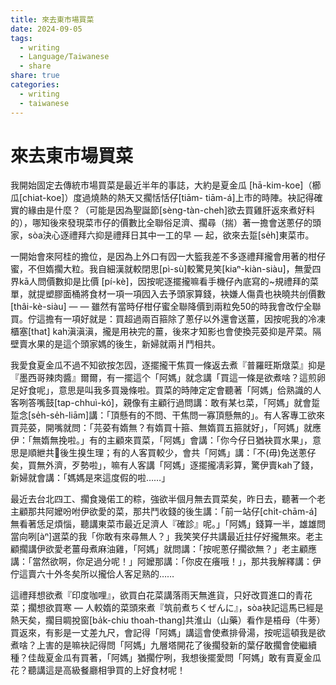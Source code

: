 ```yaml
---
title: 來去東市場買菜
date: 2024-09-05
tags:
  - writing
  - Language/Taiwanese
  - share
share: true
categories:
  - writing
  - taiwanese
---
```

# 來去東市場買菜  
  
我開始固定去傳統市場買菜是最近半年的事誌，大約是夏金瓜 [hā-kim-koe]（櫛瓜[chiat-koe]）度過燒熱的熱天又擱恬恬仔[tiām- tiām-á]上市的時陣。袂記得確實的緣由是什麼？（可能是因為聖誕節[sèng-tàn-cheh]欲去買雞肝返來煮好料的），哪知後來發現菜市仔的價數比全聯俗足濟、擱尋（揣）著一擔會送蔥仔的頭家，sòa決心逐禮拜六抑是禮拜日其中一工的早 — 起，欲來去踅[se̍h]東菜市。  
  
<!-- more -->  
  
一開始會來阿桂的擔位，是因為上外口有囥一大籃我差不多逐禮拜攏會用著的柑仔蜜，不但媠擱大粒。我自細漢就較閉思[pì-sù]較驚見笑[kiaⁿ-kiàn-siàu]，無愛四界kā人問價數抑是比價 [pí-kè]，因按呢逐擺攏嘛看手機仔內底寫的~規禮拜的菜單，就提塑膠面桶將食材一項一項囥入去予頭家算錢，袂嫌人傷貴也袂曉共刣價數[thâi-kè-siàu] — — 雖然有當時仔柑仔蜜全聯降價到兩粒免50的時我會改佇全聯買。佇這擔有一項好就是：買超過兩百箍除了蔥仔以外還會送薑，因按呢我的冷凍櫃塞[that] kah滇滇滇，攏是用袂完的薑，後來才知影也會使換芫荽抑是芹菜。隔壁賣水果的是這个頭家媽的後生，新婦就兩爿鬥相共。  
  
我愛食夏金瓜不過不知欲按怎囥，逐擺攏干焦買一條返去煮『普羅旺斯燉菜』抑是『墨西哥辣肉醬』爾爾，有一擺這个「阿媽」就念講「買這一條是欲煮啥？這煎卵足好食呢」，意思是叫我多買幾條啦。買菜的時陣定定會聽著「阿媽」佮熟識的人客咧答嘴鼓[tap-chhuì-kó͘]，親像有主顧行過問講：敢有某乜菜，「阿媽」就會踅踅念[se̍h-se̍h-liām]講：「頂懸有的不問、干焦問一寡頂懸無的」。有人客專工欲來買芫荽，開嘴就問：「芫荽有媠無？有媠買十箍、無媠買五箍就好」，「阿媽」就應伊：「無媠無挽啦。」有的主顧來買菜，「阿媽」會講：「你今仔日猶袂買水果」，意思是順紲共𪜶後生搝生理；有的人客買較少，會共「阿媽」講：「不(毋)免送蔥仔矣，買無外濟，歹勢啦」，嘛有人客講「阿媽」逐擺攏凊彩算，驚伊賣kah了錢，新婦就會講：「媽媽是來這度假的啦……」  
  
最近去台北四工、擱食幾偌工的粽，強欲半個月無去買菜矣，昨日去，聽著一个老主顧那共阿嬤吩咐伊欲愛的菜，那共鬥收錢的後生講：「前一站仔[chi̍t-chām-á]無看著恁足煩惱，聽講東菜市最近足濟人『確診』呢。」「阿媽」錢算一半，雄雄問當向咧[àⁿ]選菜的我「你敢有來尋無人？」我笑笑仔共講最近拄仔好攏無來。老主顧擱講伊欲愛老薑母煮麻油雞，「阿媽」就問講：「按呢蔥仔擱欲無？」老主顧應講：「當然欲啊，你足過分呢！」阿嬤那講：「你皮在癢哦！」，那共我解釋講：伊佇這賣六十外冬矣所以攏佮人客足熟的……  
  
這禮拜想欲煮『印度咖哩』，欲買白花菜講落雨天無進貨，只好改買進口的青花菜；擱想欲買寒 — 人較媠的菜頭來煮『筑前煮ちくぜんに』，sòa袂記這馬已經是熱天矣，擱目睭挩窗[ba̍k-chiu thoah-thang]共淮山（山藥）看作是梧母（牛蒡）買返來，有影是一丈差九尺，會記得「阿媽」講這會使煮排骨湯，按呢這頓我是欲煮啥？上害的是嘛袂記得問「阿媽」九層塔開花了後擱發新的葉仔敢擱會使繼續種？佳哉夏金瓜有買著，「阿媽」猶擱佇咧，我想後擺愛問「阿媽」敢有賣夏金瓜花？聽講這是高級餐廳相爭買的上好食材呢！